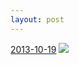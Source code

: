 ```yaml
---
layout: post
---
```


<p>
  <time><a href="/113">2013-10-19</a></time>
  <a href="/113"><img src="{{ site.assets_url }}/113-640.jpg" srcset="{{ site.assets_url }}/113-1280.jpg 1280w, {{ site.assets_url }}/113-960.jpg 960w, {{ site.assets_url }}/113-640.jpg 640w, {{ site.assets_url }}/113-320.jpg 320w" sizes="(min-width: 700px) 50vw, calc(100vw - 2rem)" /></a>
</p>
